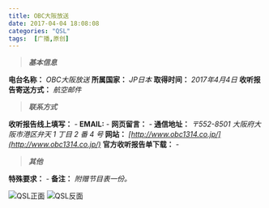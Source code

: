 ```yaml
---
title: OBC大阪放送
date: 2017-04-04 18:08:08
categories: "QSL"
tags:  [广播,原创]
---
```

> ***基本信息***

**电台名称：** *OBC大阪放送*
**所属国家：** *JP日本*
**取得时间：** *2017年4月4日*
**收听报告寄送方式：** *航空邮件*

<!--more-->

> ***联系方式***

**收听报告线上填写：** *-*
**EMAIL:** *-*
**网页留言：** *-*
**通信地址：** *〒552-8501 大阪府大阪市港区弁天 1 丁目 2 番 4 号*
**网站：** *[http://www.obc1314.co.jp/](http://www.obc1314.co.jp/)*
**官方收听报告单下载：** *-*

> ***其他***

**特殊要求：** *-*
**备注：** *附赠节目表一份。*

![QSL正面](https://cdn-image.ibcl.us/QSL-OBC_20170404/1.jpg "QSL正面")
![QSL反面](https://cdn-image.ibcl.us/QSL-OBC_20170404/2.jpg "QSL反面")